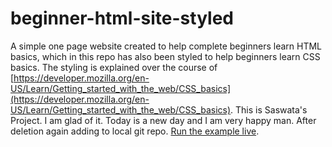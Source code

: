 # beginner-html-site-styled
A simple one page website created to help complete beginners learn HTML basics, which in this repo has also been styled to help beginners learn CSS basics. The styling is explained over the course of [https://developer.mozilla.org/en-US/Learn/Getting_started_with_the_web/CSS_basics](https://developer.mozilla.org/en-US/Learn/Getting_started_with_the_web/CSS_basics).
This is Saswata's Project. I am glad of it.
Today is a new day and I am very happy man.
After deletion again adding to local git repo.
[Run the example live](http://mdn.github.io/beginner-html-site-styled/).
